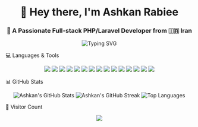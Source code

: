 <h1 align="center">👋 Hey there, I'm <b>Ashkan Rabiee</b></h1>
<h3 align="center">🚀 A Passionate Full-stack PHP/Laravel Developer from 🇮🇷 Iran</h3>

<p align="center">
  <img src="https://readme-typing-svg.herokuapp.com?font=Fira+Code&duration=4000&pause=500&center=true&vCenter=true&multiline=true&width=600&height=100&lines=Welcome+to+my+GitHub+profile!;I+build+beautiful+web+apps+with+Laravel+and+PHP!;Let's+create+amazing+things+together!" alt="Typing SVG" />
</p>



💻 Languages & Tools
<p align="center">
  <img src="https://img.shields.io/badge/-PHP-777BB4?style=flat&logo=php&logoColor=white" />
  <img src="https://img.shields.io/badge/-Laravel-FF2D20?style=flat&logo=laravel&logoColor=white" />
  <img src="https://img.shields.io/badge/-Python-3776AB?style=flat&logo=python&logoColor=white" />
  <img src="https://img.shields.io/badge/-Kotlin-7F52FF?style=flat&logo=kotlin&logoColor=white" />
  <img src="https://img.shields.io/badge/-MySQL-00758F?style=flat&logo=mysql&logoColor=white" />
  <img src="https://img.shields.io/badge/-SQLite-003B57?style=flat&logo=sqlite&logoColor=white" />
  <img src="https://img.shields.io/badge/-HTML5-E34F26?style=flat&logo=html5&logoColor=white" />
  <img src="https://img.shields.io/badge/-CSS3-1572B6?style=flat&logo=css3&logoColor=white" />
  <img src="https://img.shields.io/badge/-Bootstrap-563D7C?style=flat&logo=bootstrap&logoColor=white" />
  <img src="https://img.shields.io/badge/-Postman-FF6C37?style=flat&logo=postman&logoColor=white" />
  <img src="https://img.shields.io/badge/-Git-F05032?style=flat&logo=git&logoColor=white" />
  <img src="https://img.shields.io/badge/-Linux-FCC624?style=flat&logo=linux&logoColor=black" />
  <img src="https://img.shields.io/badge/-Android-3DDC84?style=flat&logo=android&logoColor=white" />
  <img src="https://img.shields.io/badge/-XML-FF1B2D?style=flat&logo=xml&logoColor=white" />
  <img src="https://img.shields.io/badge/-WordPress-21759B?style=flat&logo=wordpress&logoColor=white" />
</p>



📊 GitHub Stats
<p align="center">
<img src="https://github-readme-stats.vercel.app/api?username=ashkanrabiee&show_icons=true&theme=radical" alt="Ashkan's GitHub Stats" />
<img src="https://github-readme-streak-stats.herokuapp.com/?user=ashkanrabiee&theme=radical" alt="Ashkan's GitHub Streak" />
<img src="https://github-readme-stats.vercel.app/api/top-langs/?username=ashkanrabiee&layout=compact&theme=radical" alt="Top Languages" />
</p>

👀 Visitor Count
<p align="center">
<img src="https://komarev.com/ghpvc/?username=ashkanrabiee&label=Profile+Views&color=blue&style=flat" />
</p>


